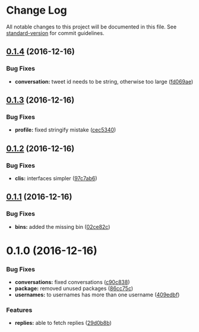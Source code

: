 # Change Log

All notable changes to this project will be documented in this file. See [standard-version](https://github.com/conventional-changelog/standard-version) for commit guidelines.

<a name="0.1.4"></a>
## [0.1.4](https://github.com/sebinsua/scrape-twitter/compare/v0.1.3...v0.1.4) (2016-12-16)


### Bug Fixes

* **conversation:** tweet id needs to be string, otherwise too large ([fd069ae](https://github.com/sebinsua/scrape-twitter/commit/fd069ae))



<a name="0.1.3"></a>
## [0.1.3](https://github.com/sebinsua/scrape-twitter/compare/v0.1.2...v0.1.3) (2016-12-16)


### Bug Fixes

* **profile:** fixed stringify mistake ([cec5340](https://github.com/sebinsua/scrape-twitter/commit/cec5340))



<a name="0.1.2"></a>
## [0.1.2](https://github.com/sebinsua/scrape-twitter/compare/v0.1.1...v0.1.2) (2016-12-16)


### Bug Fixes

* **clis:** interfaces simpler ([97c7ab6](https://github.com/sebinsua/scrape-twitter/commit/97c7ab6))



<a name="0.1.1"></a>
## [0.1.1](https://github.com/sebinsua/scrape-twitter/compare/v0.1.0...v0.1.1) (2016-12-16)


### Bug Fixes

* **bins:** added the missing bin ([02ce82c](https://github.com/sebinsua/scrape-twitter/commit/02ce82c))



<a name="0.1.0"></a>
# 0.1.0 (2016-12-16)


### Bug Fixes

* **conversations:** fixed conversations ([c90c838](https://github.com/sebinsua/scrape-twitter/commit/c90c838))
* **package:** removed unused packages ([86cc75c](https://github.com/sebinsua/scrape-twitter/commit/86cc75c))
* **usernames:** to usernames has more than one username ([409edbf](https://github.com/sebinsua/scrape-twitter/commit/409edbf))


### Features

* **replies:** able to fetch replies ([29d0b8b](https://github.com/sebinsua/scrape-twitter/commit/29d0b8b))
